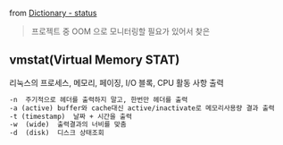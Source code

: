 from [Dictionary - status](https://github.com/newkayak12/Dictionary/blob/master/linux/Status.md)
> 프로젝트 중 OOM 으로 모니터링할 필요가 있어서 찾은 


## vmstat(Virtual Memory STAT)
리눅스의 프로세스, 메모리, 페이징, I/O 블록, CPU 활동 사항 출력
```dockerfile
-n	주기적으로 헤더를 출력하지 말고, 한번만 헤더를 출력
-a (active)	buffer와 cache대신 active/inactivate로 메모리사용량 결과 출력
-t (timestamp)	날짜 + 시간을 출력
-w  (wide)	출력결과의 너비를 맞춤
-d  (disk)	디스크 상태조회
```